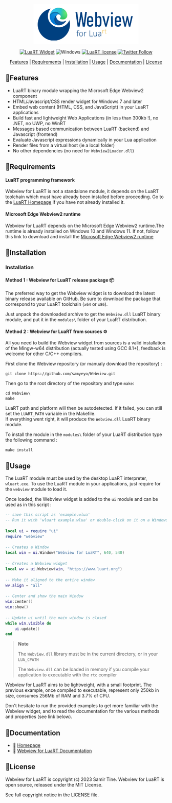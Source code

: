 <div align="center">

![Webview for LuaRT][title] 

[![LuaRT Widget](https://badgen.net/badge/LuaRT/Widget/yellow)](https://www.luart.org/)
![Windows](https://badgen.net/badge/Windows/7%20and%20later/blue?icon=windows)
[![LuaRT license](https://badgen.net/badge/License/MIT/green)](#license)
[![Twitter Follow](https://img.shields.io/twitter/follow/__LuaRT__?style=social)](https://www.twitter.com/__LuaRT__)

[Features](#small_blue_diamondfeatures) |
[Requirements](#small_blue_diamondrequirements) |
[Installation](#small_blue_diamondinstallation) |
[Usage](#small_blue_diamondusage) |
[Documentation](https://www.luart.org/doc/webview/index.html) |
[License](#small_blue_diamondlicense)

</div>
   
## :small_blue_diamond:Features

- LuaRT binary module wrapping the Microsoft Edge Webview2 component
- HTML/Javascript/CSS render widget for Windows 7 and later
- Embed web content (HTML, CSS, and JavaScript) in your LuaRT applications
- Build fast and lightweight Web Applications (in less than 300kb !), no .NET, no UWP, no WinRT
- Messages based communication between LuaRT (backend) and Javascript (frontend)
- Evaluate Javascript expressions dynamically in your Lua application
- Render files from a virtual host (ie a local folder)
- No other dependencies (no need for `Webview2Loader.dll`)
  
## :small_blue_diamond:Requirements

#### LuaRT programming framework
Webview for LuaRT is not a standalone module, it depends on the LuaRT toolchain which must have already been installed before proceeding.
Go to the [LuaRT Homepage](https://www.luart.org) if you have not already installed it.

#### Microsoft Edge Webview2 runtime
Webview for LuaRT depends on the Microsoft Edge Webview2 runtime.The runtime is already installed on Windows 10 and Windows 11.
If not, follow this link to download and install the [Microsoft Edge Webview2 runtime](https://developer.microsoft.com/en-us/microsoft-edge/webview2/)

## :small_blue_diamond:Installation

### Installation

#### Method 1 : Webview for LuaRT release package :package:

The preferred way to get the Webview widget is to download the latest binary release available on GitHub.
Be sure to download the package that correspond to your LuaRT toolchain (`x64` or `x86`).

Just unpack the downloaded archive to get the `Webview.dll` LuaRT binary module, and put it in the `modules\` folder of your LuaRT distribution.
  
#### Method 2 : Webview for LuaRT from sources :gear:

All you need to build the Webview widget from sources is a valid installation of the Mingw-w64 distribution (actually tested using GCC 8.1+), feedback is welcome for other C/C++ compilers.

First clone the Webview repository (or manualy download the repository) :
```
git clone https://github.com/samyeyo/Webview.git
```

Then go to the root directory of the repository and type ```make```:

```
cd Webview\
make
```
LuaRT path and platform will then be autodetected. If it failed, you can still set the `LUART_PATH` variable in the Makefile.  
If everything went right, it will produce the `Webview.dll` LuaRT binary module.

To install the module in the `modules\` folder of your LuaRT distribution type the following command :

```
make install
```

## :small_blue_diamond:Usage
The LuaRT module must be used by the desktop LuaRT interpreter, `wluart.exe`.
To use the LuaRT module in your applications, just require for the `webview` module to load it.

Once loaded, the Webview widget is added to the `ui` module and can be used as in this script :

```lua
-- save this script as 'example.wlua'
-- Run it with 'wluart example.wlua' or double-click on it on a Windows explorer window

local ui = require "ui"
require "webview"

-- Creates a Window
local win = ui.Window("Webview for LuaRT", 640, 540)

-- Creates a Webview widget
local wv = ui.Webview(win, "https://www.luart.org")

-- Make it aligned to the entire window
wv.align = "all"

-- Center and show the main Window
win:center()
win:show()

-- Update ui until the main window is closed
while win.visible do
    ui.update()
end
```
> **Note**
> 
> The `Webview.dll` library must be in the current directory, or in your `LUA_CPATH`
> 
> The `Webview.dll` can be loaded in memory if you compile your application to executable with the `rtc` compiler

Webview for LuaRT aims to be lightweight, with a small footprint. 
The previous example, once compiled to executable, represent only 250kb in size, consumes 256Mb of RAM and 3.7% of CPU.

Don't hesitate to run the provided examples to get more familiar with the Webview widget, and to read the documentation for the various methods and properties (see link below).

## :small_blue_diamond:Documentation
  
- :house_with_garden: [Homepage](https://samyeyo.github.io/Webview/index.html)
- :book: [Webview for LuaRT Documentation](https://www.luart.org/doc/webview.html)
  
## :small_blue_diamond:License
  
Webview for LuaRT is copyright (c) 2023 Samir Tine.
Webview for LuaRT is open source, released under the MIT License.

See full copyright notice in the LICENSE file.

[title]: contrib/Webview.png
